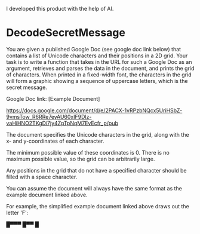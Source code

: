 I developed this product with the help of AI.
 
 # DecodeSecretMessage

You are given a published Google Doc (see google doc link below) that contains a list of Unicode characters and their positions in a 2D grid. Your task is to write a function that takes in the URL for such a Google Doc as an argument, retrieves and parses the data in the document, and prints the grid of characters. When printed in a fixed-width font, the characters in the grid will form a graphic showing a sequence of uppercase letters, which is the secret message.

Google Doc link: [Example Document]

https://docs.google.com/document/d/e/2PACX-1vRPzbNQcx5UriHSbZ-9vmsTow_R6RRe7eyAU60xIF9Dlz-vaHiHNO2TKgDi7jy4ZpTpNqM7EvEcfr_p/pub

The document specifies the Unicode characters in the grid, along with the x- and y-coordinates of each character.

The minimum possible value of these coordinates is 0. There is no maximum possible value, so the grid can be arbitrarily large.

Any positions in the grid that do not have a specified character should be filled with a space character.

You can assume the document will always have the same format as the example document linked above.

For example, the simplified example document linked above draws out the letter 'F':

█▀▀▀
█▀▀ 
█   
